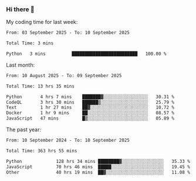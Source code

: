 ### Hi there 👋

My coding time for last week:

<!--START_SECTION:week-->

```txt
From: 03 September 2025 - To: 10 September 2025

Total Time: 3 mins

Python   3 mins          █████████████████████████   100.00 %
```

<!--END_SECTION:week-->

Last month:

<!--START_SECTION:month-->

```txt
From: 10 August 2025 - To: 09 September 2025

Total Time: 13 hrs 35 mins

Python       4 hrs 7 mins    ███████▓░░░░░░░░░░░░░░░░░   30.31 %
CodeQL       3 hrs 30 mins   ██████▒░░░░░░░░░░░░░░░░░░   25.79 %
Text         1 hr 27 mins    ██▓░░░░░░░░░░░░░░░░░░░░░░   10.72 %
Docker       1 hr 9 mins     ██░░░░░░░░░░░░░░░░░░░░░░░   08.57 %
JavaScript   47 mins         █▒░░░░░░░░░░░░░░░░░░░░░░░   05.89 %
```

<!--END_SECTION:month-->

The past year:

<!--START_SECTION:year-->

```txt
From: 10 September 2024 - To: 10 September 2025

Total Time: 363 hrs 55 mins

Python             128 hrs 34 mins ████████▓░░░░░░░░░░░░░░░░   35.33 %
JavaScript         70 hrs 46 mins  █████░░░░░░░░░░░░░░░░░░░░   19.45 %
Other              40 hrs 19 mins  ██▓░░░░░░░░░░░░░░░░░░░░░░   11.08 %
```

<!--END_SECTION:year-->
